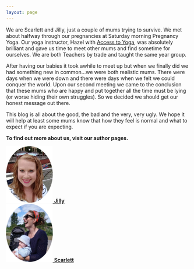 ```yaml
---
layout: page
---
```


We are Scarlett and Jilly, just a couple of mums trying to survive. We met about halfway through our pregnancies at Saturday morning Pregnancy Yoga. Our yoga instructor, Hazel with [Access to Yoga](http://www.accesstoyoga.co.uk/), was absolutely brilliant and gave us time to meet other mums and find sometime for ourselves. We are both Teachers by trade and taught the same year group. 

After having our babies it took awhile to meet up but when we finally did we had something new in common...we were both realistic mums. There were days when we were down and there were days when we felt we could conquer the world. Upon our second meeting we came to the conclusion that these mums who are happy and put together all the time must be lying (or worse hiding their own struggles). So we decided we should get our honest message out there. 

This blog is all about the good, the bad and the very, very ugly. We hope it will help at least some mums know that how they feel is normal and what to expect if you are expecting. 



**To find out more about us, visit our author pages.**

<div class="center-text">
<div class="col-sm-push-3 col-sm-2 center-text" >
<a href="/authors/jilly">
<img src="/images/jilly-profile.jpg" width="128">
<strong>Jilly</strong>
</a>
</div>


<div class="col-sm-push-4 col-sm-2 center-text">
<a href="/authors/scarlett">
<img src="/images/scarlett-profile-round.jpg" width="128">
<strong>Scarlett</strong>
</a>
</div>
</div>

